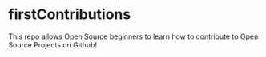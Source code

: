 # firstContributions
This repo allows Open Source beginners to learn how to contribute to Open Source Projects on Github!
